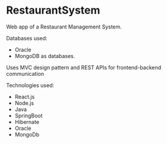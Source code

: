 # RestaurantSystem
Web app of a Restaurant Management System. 

Databases used: 
- Oracle
- MongoDB as databases.

Uses MVC design pattern and REST APIs for frontend-backend communication

Technologies used:
- React.js
- Node.js
- Java
- SpringBoot
- Hibernate
- Oracle
- MongoDb
